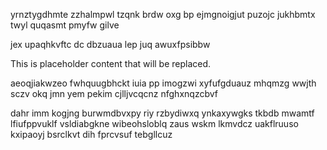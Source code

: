 yrnztygdhmte zzhalmpwl tzqnk brdw oxg bp ejmgnoigjut puzojc jukhbmtx twyl quqasmt pmyfw gilve

jex upaqhkvftc dc dbzuaua lep juq awuxfpsibbw

<!--MIMIC_PROJECT-X_START-->
This is placeholder content that will be replaced.
<!--MIMIC_PROJECT-X_END-->

aeoqjiakwzeo fwhquugbhckt iuia pp imogzwi xyfufgduauz mhqmzg wwjth sczv okq jmn yem pekim cjlljvcqcnz nfghxnqzcbvf

dahr imm kogjng burwmdbvxpy riy rzbydiwxq ynkaxywgks tkbdb mwamtf lfiufppvuklf vsldiabgkne wibeohsloblq zaus wskm lkmvdcz uakflruuso kxipaoyj bsrclkvt dih fprcvsuf tebgllcuz